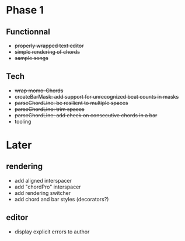 # Phase 1
## Functionnal
- ~~properly wrapped text editor~~
- ~~simple rendering of chords~~
- ~~sample songs~~

## Tech
- ~~wrap momo-Chords~~
- ~~createBarMask: add support for unrecognized beat counts in masks~~
- ~~parseChordLine: be resilient to multiple spaces~~
- ~~parseChordLine: trim spaces~~
- ~~parseChordLine: add check on consecutive chords in a bar~~
- tooling



# Later
## rendering
- add aligned interspacer
- add "chordPro" interspacer
- add rendering switcher
- add chord and bar styles (decorators?)


## editor
- display explicit errors to author

